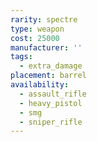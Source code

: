 ```yaml
---
rarity: spectre
type: weapon
cost: 25000
manufacturer: ''
tags:
  - extra_damage
placement: barrel
availability:
  - assault_rifle
  - heavy_pistol
  - smg
  - sniper_rifle
---
```

